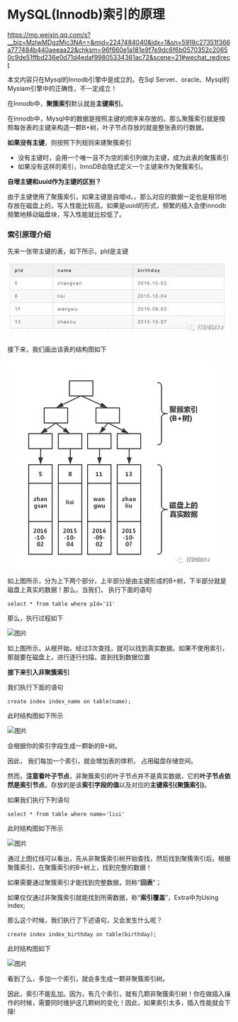 # MySQL(Innodb)索引的原理

https://mp.weixin.qq.com/s?__biz=MzIwMDgzMjc3NA==&mid=2247484040&idx=1&sn=5918c27351f366a777484b440aeeaa22&chksm=96f660e1a181e9f7e9dc6f6b0570352c20650c9de51ffbd236e0d71d4edaf99805334361ac72&scene=21#wechat_redirect

本文内容只在Mysql的Innodb引擎中是成立的。在Sql Server、oracle、Mysql的Mysiam引擎中的正确性，不一定成立！



在Innodb中，**聚簇索引**默认就是**主键索引**。

在Innodb中，Mysql中的数据是按照主键的顺序来存放的。那么聚簇索引就是按照每张表的主键来构造一颗B+树，叶子节点存放的就是整张表的行数据。

**如果没有主键**，则按照下列规则来建聚簇索引

- 没有主键时，会用一个唯一且不为空的索引列做为主键，成为此表的聚簇索引
- 如果没有这样的索引，InnoDB会隐式定义一个主键来作为聚簇索引。



**自增主键和uuid作为主键的区别？**

由于主键使用了聚簇索引，如果主键是自增id，，那么对应的数据一定也是相邻地存放在磁盘上的，写入性能比较高。如果是uuid的形式，频繁的插入会使innodb频繁地移动磁盘块，写入性能就比较低了。



### 索引原理介绍

先来一张带主键的表，如下所示，pId是主键

![图片](../../typoraDocs/typora-user-images/640.png)

接下来，我们画出该表的结构图如下

![图片](../../typoraDocs/typora-user-images/6401.png)

如上图所示，分为上下两个部分，上半部分是由主键形成的B+树，下半部分就是磁盘上真实的数据！那么，当我们， 执行下面的语句

```
select * from table where pId='11'
```

那么，执行过程如下

![图片](https://mmbiz.qpic.cn/mmbiz_png/SYoYmIOcI5ralVp2b3MQdpn2G9n2AuaaSlj1hg6C3HZgdX5m567iatj6tonzRgyOToP1ibYpKpMW5odtoPrHU5bg/640?wx_fmt=png&tp=webp&wxfrom=5&wx_lazy=1&wx_co=1)

如上图所示，从根开始，经过3次查找，就可以找到真实数据。如果不使用索引，那就要在磁盘上，进行逐行扫描，直到找到数据位置



**接下来引入非聚簇索引**

我们执行下面的语句

```
create index index_name on table(name);
```

此时结构图如下所示

![图片](https://mmbiz.qpic.cn/mmbiz_png/SYoYmIOcI5ralVp2b3MQdpn2G9n2AuaaXNtyvxah28fegd0yIEVNp3tpHYLflH09PYBZjcJ7Ar15QSfzHOiaBOw/640?wx_fmt=png&tp=webp&wxfrom=5&wx_lazy=1&wx_co=1)

会根据你的索引字段生成一颗新的B+树。

因此， 我们每加一个索引，就会增加表的体积， 占用磁盘存储空间。

然而，**注意看叶子节点**，非聚簇索引的叶子节点并不是真实数据，它的**叶子节点依然是索引节点**，存放的是该**索引字段的值**以及对应的**主键索引(聚簇索引)**。



如果我们执行下列语句

```
select * from table where name='lisi'
```

此时结构图如下所示

![图片](https://mmbiz.qpic.cn/mmbiz_png/SYoYmIOcI5ralVp2b3MQdpn2G9n2AuaaNdMton1rewN2MXeHuJwjbfdBtHfsLSfxWFqsu8uzYcgA0DyAUkxVeQ/640?wx_fmt=png&tp=webp&wxfrom=5&wx_lazy=1&wx_co=1)


通过上图红线可以看出，先从非聚簇索引树开始查找，然后找到聚簇索引后。根据聚簇索引，在聚簇索引的B+树上，找到完整的数据！

如果需要通过聚簇索引才能找到完整数据，则称“**回表**”；

如果仅仅通过非聚簇索引就能找到所需数据，称“**索引覆盖**”，Extra中为Using index;



那么这个时候，我们执行了下述语句，又会发生什么呢？

```
create index index_birthday on table(birthday);
```

此时结构图如下

![图片](https://mmbiz.qpic.cn/mmbiz_png/SYoYmIOcI5ralVp2b3MQdpn2G9n2AuaalkQ4SibrdUfuM79tTkIqLaBjy2wxcvJkfXyzib2vpiaRaAqZaDogNYoMw/640?wx_fmt=png&tp=webp&wxfrom=5&wx_lazy=1&wx_co=1)


看到了么，多加一个索引，就会多生成一颗非聚簇索引树。

因此，索引不能乱加。因为，有几个索引，就有几颗非聚簇索引树！你在做插入操作的时候，需要同时维护这几颗树的变化！因此，如果索引太多，插入性能就会下降!
